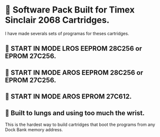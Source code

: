 # 🔹 Software Pack Built for Timex Sinclair 2068 Cartridges.

I have made severals sets of programas for theses cartridges.

## 🔹 START IN MODE LROS EEPROM 28C256 or EPROM 27C256.

## 🔹 START IN MODE AROS EEPROM 28C256 or EPROM 27C256.

## 🔹 START IN MODE AROS EPROM 27C612.

## 🔹 Built to lungs and using too much the wrist.
This is the hardest way to build cartridges that boot the programs from any Dock Bank memory address.
